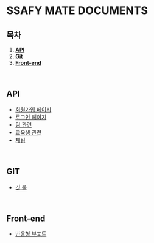 # SSAFY MATE DOCUMENTS

## 목차

1. [**API**](#1)
2. [**Git**](#2)
3. [**Front-end**](#3)

<br />

<div id="1"></div>

## API

- [회원가입 페이지](https://github.com/ssafy-mate/ssafy-mate_documents/blob/main/api/%ED%9A%8C%EC%9B%90%EA%B0%80%EC%9E%85%20%ED%8E%98%EC%9D%B4%EC%A7%80.md)
- [로그인 페이지](https://github.com/ssafy-mate/ssafy-mate_documents/blob/main/api/%EB%A1%9C%EA%B7%B8%EC%9D%B8%20%ED%8E%98%EC%9D%B4%EC%A7%80.md)
- [팀 관련](https://github.com/ssafy-mate/ssafy-mate_documents/blob/main/api/%ED%8C%80%20%EA%B4%80%EB%A0%A8.md)
- [교육생 관련](https://github.com/ssafy-mate/ssafy-mate_documents/blob/main/api/%EA%B5%90%EC%9C%A1%EC%83%9D%20%EA%B4%80%EB%A0%A8.md)
- [채팅](https://github.com/ssafy-mate/ssafy-mate_documents/blob/main/api/채팅.md)

<br />

<div id="2"></div>

## GIT

- [깃 룰](https://github.com/ssafy-mate/ssafy-mate_documents/blob/main/git/%EA%B9%83%20%EB%A3%B0.md)

<br />

<div id="3"></div>

## Front-end

- [반응형 뷰포트](https://github.com/ssafy-mate/ssafy-mate_documents/blob/main/frontend/%EB%B0%98%EC%9D%91%ED%98%95%20%EB%B7%B0%ED%8F%AC%ED%8A%B8.md)
